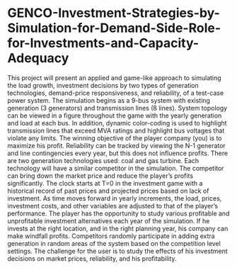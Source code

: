 # GENCO-Investment-Strategies-by-Simulation-for-Demand-Side-Role-for-Investments-and-Capacity-Adequacy
This project will present an applied and game-like approach to simulating the load growth, investment decisions by two types of generation technologies, demand-price responsiveness, and reliability, of a test-case power system. The simulation begins as a 9-bus system with existing generation (3 generators) and transmission lines (8 lines). System topology can be viewed in a figure throughout the game with the yearly generation and load at each bus. In addition, dynamic color-coding is used to highlight transmission lines that exceed MVA ratings and highlight bus voltages that violate any limits. The winning objective of the player company (you) is to maximize his profit. Reliability can be tracked by viewing the N-1 generator and line contingencies every year, but this does not influence profits. There are two generation technologies used: coal and gas turbine. Each technology will have a similar competitor in the simulation. The competitor can bring down the market price and reduce the player’s profits significantly. The clock starts at T=0 in the investment game with a historical record of past prices and projected prices based on lack of investment. As time moves forward in yearly increments, the load, prices, investment costs, and other variables are adjusted to that of the player’s performance. The player has the opportunity to study various profitable and unprofitable investment alternatives each year of the simulation. If he invests at the right location, and in the right planning year, his company can make windfall profits. Competitors randomly participate in adding extra generation in random areas of the system based on the competition level settings. The challenge for the user is to study the effects of his investment decisions on market prices, reliability, and his profitability. 
